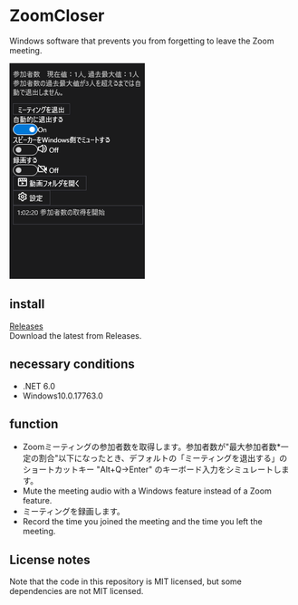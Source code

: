 # ZoomCloser

Windows software that prevents you from forgetting to leave the Zoom meeting.

![Sample](https://github.com/34j/ZoomCloser/blob/master/Example.png)

## install

[Releases](https://github.com/34j/ZoomCloser/releases)  
Download the latest from Releases.

## necessary conditions

-   .NET 6.0
-   Windows10.0.17763.0

## function

-   Zoomミーティングの参加者数を取得します。参加者数が"最大参加者数\*一定の割合"以下になったとき、デフォルトの「ミーティングを退出する」のショートカットキー "Alt+Q→Enter" のキーボード入力をシミュレートします。
-   Mute the meeting audio with a Windows feature instead of a Zoom feature.
-   ミーティングを録画します。
-   Record the time you joined the meeting and the time you left the meeting.

## License notes

Note that the code in this repository is MIT licensed, but some dependencies are not MIT licensed.
